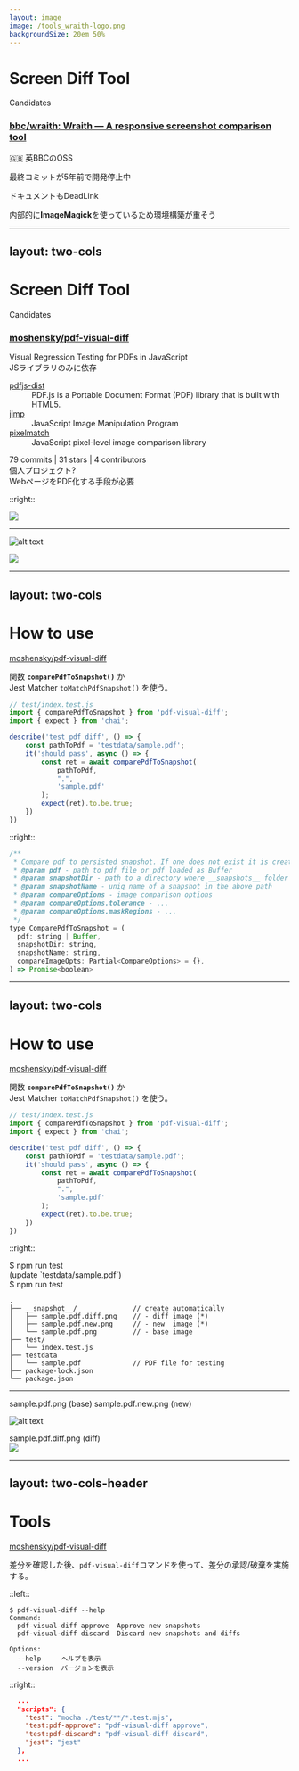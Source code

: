 ```yaml
---
layout: image
image: /tools_wraith-logo.png
backgroundSize: 20em 50%
---
```

# <mdi-hammer-wrench/> Screen Diff Tool
Candidates

### [<mdi-github/> bbc/wraith: Wraith — A responsive screenshot comparison tool](https://github.com/bbc/wraith?tab=readme-ov-file)

🇬🇧 英BBCのOSS
<p><mdi-minus-circle class="text-pink-700" /> 最終コミットが5年前で開発停止中</p>
<p><mdi-minus-circle class="text-pink-700" /> ドキュメントもDeadLink <mdi-skull-crossbones/></p>
<p><mdi-minus-circle class="text-pink-700" /> 内部的に<b>ImageMagick</b>を使っているため環境構築が重そう</p>

---
layout: two-cols
---

# <mdi-hammer-wrench/> Screen Diff Tool
Candidates

### [moshensky/pdf\-visual\-diff](https://github.com/moshensky/pdf-visual-diff)
<div class="text-slate-500">Visual Regression Testing for PDFs in JavaScript</div>

<div class="mt-3"><mdi-check-circle class="text-green-300" /> JSライブラリのみに依存</div>
<dl>
  <dt class="ml-6 text-sky-300"><a href="https://www.npmjs.com/package/pdfjs-dist">pdfjs-dist</a></dt>
  <dd class="ml-10">PDF.js is a Portable Document Format (PDF) library that is built with HTML5.</dd>
  <dt class="ml-6 text-sky-300"><a href="https://www.npmjs.com/package/jimp">jimp</a></dt>
  <dd class="ml-10">JavaScript Image Manipulation Program</dd>
  <dt class="ml-6 text-sky-300"><a href="https://www.npmjs.com/package/pixelmatch">pixelmatch</a></dt>
  <dd class="ml-10">JavaScript pixel-level image comparison library</dd>
</dl>

<div class="mt-3">
  <mdi-alert-box class="text-orange-500" /> <mdi-git /> <span class="underline decoration-pink-700">79 commits</span> | <mdi-github /><span class="underline decoration-pink-700"> 31 stars</span> | <mdi-account-group /> <span class="underline decoration-pink-700">4 contributors</span> <br>
  <span class="ml-6 text-slate-500"> 個人プロジェクト?</span>
</div>
<div class="mt-1"><mdi-alert-box class="text-orange-500" /> WebページをPDF化する手段が必要</div>


::right::
<div class="mt-25 ml-5">
  <img class="rounded shadow" src="/tools_pdf-visual-diff.png">
</div>

---

![alt text](/tools_example-diff.png)

<div class="mt-10"/>

<div v-click="1" class="flex justify-center">
  <img class="w-1/2" src="/tools_example-diff-2.png">
</div>

---
layout: two-cols
---

# <mdi-school-outline /> How to use
[moshensky/pdf\-visual\-diff](https://github.com/moshensky/pdf-visual-diff)

関数 <b class="underline decoration-sky-500 text-pink-500">`comparePdfToSnapshot()`</b> か  
Jest Matcher <span class="underline decoration-sky-500">`toMatchPdfSnapshot()`</span> を使う。

```js {all|2,6,8-12}
// test/index.test.js
import { comparePdfToSnapshot } from 'pdf-visual-diff';
import { expect } from 'chai';

describe('test pdf diff', () => {
    const pathToPdf = 'testdata/sample.pdf';
    it('should pass', async () => {
        const ret = await comparePdfToSnapshot(
            pathToPdf,
            ".",
            'sample.pdf'
        );
        expect(ret).to.be.true;
    })
})
```

::right::

<div class="mt-40 ml-3">

```js
/**
 * Compare pdf to persisted snapshot. If one does not exist it is created
 * @param pdf - path to pdf file or pdf loaded as Buffer
 * @param snapshotDir - path to a directory where __snapshots__ folder is going to be created
 * @param snapshotName - uniq name of a snapshot in the above path
 * @param compareOptions - image comparison options
 * @param compareOptions.tolerance - ...
 * @param compareOptions.maskRegions - ...
 */
type ComparePdfToSnapshot = (
  pdf: string | Buffer,
  snapshotDir: string,
  snapshotName: string,
  compareImageOpts: Partial<CompareOptions> = {},
) => Promise<boolean>
```

</div>

---
layout: two-cols
---

# <mdi-school-outline /> How to use
[moshensky/pdf\-visual\-diff](https://github.com/moshensky/pdf-visual-diff)

関数 <b class="underline decoration-sky-500 text-pink-500">`comparePdfToSnapshot()`</b> か  
Jest Matcher <span class="underline decoration-sky-500">`toMatchPdfSnapshot()`</span> を使う。

```js {2,6,8-12}
// test/index.test.js
import { comparePdfToSnapshot } from 'pdf-visual-diff';
import { expect } from 'chai';

describe('test pdf diff', () => {
    const pathToPdf = 'testdata/sample.pdf';
    it('should pass', async () => {
        const ret = await comparePdfToSnapshot(
            pathToPdf,
            ".",
            'sample.pdf'
        );
        expect(ret).to.be.true;
    })
})
```

::right::

<div class="mt-23 ml-5">
  <div v-click="1" class="bg-slate-900 font-mono text-sm">$ <span class="text-red-300">npm run test</span></div>
  <div v-click="2" class="bg-slate-900 font-mono text-sm"><span class="text-slate-400">(update `testdata/sample.pdf`)</span></div>
  <div v-click="2" class="bg-slate-900 font-mono text-sm">$ <span class="text-red-300">npm run test</span></div>
</div>

<div class="ml-5">

```shell {8-9|2,5,8-9|2-5,8-9} {at:1}
.
├── __snapshot__/              // create automatically
│   ├── sample.pdf.diff.png    // - diff image (*)
│   ├── sample.pdf.new.png     // - new  image (*)
│   └── sample.pdf.png         // - base image
├── test/
│   └── index.test.js
├── testdata
│   └── sample.pdf             // PDF file for testing
├── package-lock.json
└── package.json

```

</div>

---

<div>
  <span class="mr-2/7">sample.pdf.png (base)</span>
  <span>sample.pdf.new.png (new)</span>
</div>

![alt text](/tools_example-diff.png)

<div class="mt-3"/>

<div class="flex justify-center">
  <p class="w-1/2">
    sample.pdf.diff.png (diff)<br/>
    <img src="/tools_example-diff-2.png">
  </p>
</div>

---
layout: two-cols-header
---

# Tools
[moshensky/pdf\-visual\-diff](https://github.com/moshensky/pdf-visual-diff)

差分を確認した後、`pdf-visual-diff`コマンドを使って、差分の承認/破棄を実施する。

::left::

```shell
$ pdf-visual-diff --help
Command:
  pdf-visual-diff approve  Approve new snapshots
  pdf-visual-diff discard  Discard new snapshots and diffs

Options:
  --help     ヘルプを表示
  --version  バージョンを表示
```

::right::

<div class="ml-3">

```json
  ...
  "scripts": {
    "test": "mocha ./test/**/*.test.mjs",
    "test:pdf-approve": "pdf-visual-diff approve",
    "test:pdf-discard": "pdf-visual-diff discard",
    "jest": "jest"
  },
  ...
```

</div>
